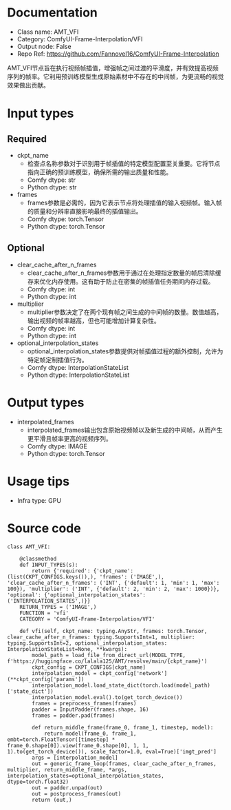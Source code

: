 # Documentation
- Class name: AMT_VFI
- Category: ComfyUI-Frame-Interpolation/VFI
- Output node: False
- Repo Ref: https://github.com/Fannovel16/ComfyUI-Frame-Interpolation

AMT_VFI节点旨在执行视频帧插值，增强帧之间过渡的平滑度，并有效提高视频序列的帧率。它利用预训练模型生成原始素材中不存在的中间帧，为更流畅的视觉效果做出贡献。

# Input types
## Required
- ckpt_name
    - 检查点名称参数对于识别用于帧插值的特定模型配置至关重要。它将节点指向正确的预训练模型，确保所需的输出质量和性能。
    - Comfy dtype: str
    - Python dtype: str
- frames
    - frames参数是必需的，因为它表示节点将处理插值的输入视频帧。输入帧的质量和分辨率直接影响最终的插值输出。
    - Comfy dtype: torch.Tensor
    - Python dtype: torch.Tensor
## Optional
- clear_cache_after_n_frames
    - clear_cache_after_n_frames参数用于通过在处理指定数量的帧后清除缓存来优化内存使用。这有助于防止在密集的帧插值任务期间内存过载。
    - Comfy dtype: int
    - Python dtype: int
- multiplier
    - multiplier参数决定了在两个现有帧之间生成的中间帧的数量。数值越高，输出视频的帧率越高，但也可能增加计算复杂性。
    - Comfy dtype: int
    - Python dtype: int
- optional_interpolation_states
    - optional_interpolation_states参数提供对帧插值过程的额外控制，允许为特定帧定制插值行为。
    - Comfy dtype: InterpolationStateList
    - Python dtype: InterpolationStateList

# Output types
- interpolated_frames
    - interpolated_frames输出包含原始视频帧以及新生成的中间帧，从而产生更平滑且帧率更高的视频序列。
    - Comfy dtype: IMAGE
    - Python dtype: torch.Tensor

# Usage tips
- Infra type: GPU

# Source code
```
class AMT_VFI:

    @classmethod
    def INPUT_TYPES(s):
        return {'required': {'ckpt_name': (list(CKPT_CONFIGS.keys()),), 'frames': ('IMAGE',), 'clear_cache_after_n_frames': ('INT', {'default': 1, 'min': 1, 'max': 100}), 'multiplier': ('INT', {'default': 2, 'min': 2, 'max': 1000})}, 'optional': {'optional_interpolation_states': ('INTERPOLATION_STATES',)}}
    RETURN_TYPES = ('IMAGE',)
    FUNCTION = 'vfi'
    CATEGORY = 'ComfyUI-Frame-Interpolation/VFI'

    def vfi(self, ckpt_name: typing.AnyStr, frames: torch.Tensor, clear_cache_after_n_frames: typing.SupportsInt=1, multiplier: typing.SupportsInt=2, optional_interpolation_states: InterpolationStateList=None, **kwargs):
        model_path = load_file_from_direct_url(MODEL_TYPE, f'https://huggingface.co/lalala125/AMT/resolve/main/{ckpt_name}')
        ckpt_config = CKPT_CONFIGS[ckpt_name]
        interpolation_model = ckpt_config['network'](**ckpt_config['params'])
        interpolation_model.load_state_dict(torch.load(model_path)['state_dict'])
        interpolation_model.eval().to(get_torch_device())
        frames = preprocess_frames(frames)
        padder = InputPadder(frames.shape, 16)
        frames = padder.pad(frames)

        def return_middle_frame(frame_0, frame_1, timestep, model):
            return model(frame_0, frame_1, embt=torch.FloatTensor([timestep] * frame_0.shape[0]).view(frame_0.shape[0], 1, 1, 1).to(get_torch_device()), scale_factor=1.0, eval=True)['imgt_pred']
        args = [interpolation_model]
        out = generic_frame_loop(frames, clear_cache_after_n_frames, multiplier, return_middle_frame, *args, interpolation_states=optional_interpolation_states, dtype=torch.float32)
        out = padder.unpad(out)
        out = postprocess_frames(out)
        return (out,)
```